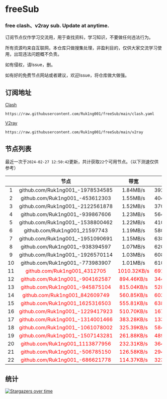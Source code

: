 # freeSub
### free clash、v2ray sub. Update at anytime.

订阅节点仅作学习交流用，用于查找资料，学习知识，不要做任何违法行为。

所有资源均来自互联网，本仓库只做搜集处理，非盈利目的，仅供大家交流学习使用，出现违法问题概不负责。

如有侵权，请Issue，删。

如有好的免费节点网站或者建议，欢迎Issue，将仓库做大做强。

## 订阅地址
[Clash](https://raw.githubusercontent.com/Ruk1ng001/freeSub/main/clash.yaml)
```
https://raw.githubusercontent.com/Ruk1ng001/freeSub/main/clash.yaml
```
[V2ray](https://raw.githubusercontent.com/Ruk1ng001/freeSub/main/v2ray)
```
https://raw.githubusercontent.com/Ruk1ng001/freeSub/main/v2ray
```

## 节点列表

最近一次于`2024-02-27 12:50:42`更新，共计获取`22`个可用节点。（以下测速仅供参考）

|  | 节点 | 带宽 | 延迟 |
|:-:|:--:|:--:|:--:|
 | 1 | github.com/Ruk1ng001_-1978534585 | 1.84MB/s | 392.00ms |
 | 2 | github.com/Ruk1ng001_-453612303 | 1.55MB/s | 404.00ms |
 | 3 | github.com/Ruk1ng001_-2122561878 | 1.52MB/s | 370.00ms |
 | 4 | github.com/Ruk1ng001_-939867606 | 1.23MB/s | 564.00ms |
 | 5 | github.com/Ruk1ng001_-1538800462 | 1.22MB/s | 410.00ms |
 | 6 | github.com/Ruk1ng001_21597743 | 1.19MB/s | 580.00ms |
 | 7 | github.com/Ruk1ng001_-1951090691 | 1.15MB/s | 638.00ms |
 | 8 | github.com/Ruk1ng001_-938394597 | 1.07MB/s | 620.00ms |
 | 9 | github.com/Ruk1ng001_-1926570114 | 1.03MB/s | 608.00ms |
 | 10 | github.com/Ruk1ng001_-773983907 | 1.01MB/s | 610.00ms |
 | 11 | <font color=red>github.com/Ruk1ng001_4312705</font> | <font color=red>1010.32KB/s</font> | <font color=red>691.00ms</font> |
 | 12 | <font color=red>github.com/Ruk1ng001_-904162587</font> | <font color=red>894.46KB/s</font> | <font color=red>344.00ms</font> |
 | 13 | <font color=red>github.com/Ruk1ng001_-945875104</font> | <font color=red>815.04KB/s</font> | <font color=red>528.00ms</font> |
 | 14 | <font color=red>github.com/Ruk1ng001_842609749</font> | <font color=red>560.85KB/s</font> | <font color=red>603.00ms</font> |
 | 15 | <font color=red>github.com/Ruk1ng001_1625316503</font> | <font color=red>555.81KB/s</font> | <font color=red>638.00ms</font> |
 | 16 | <font color=red>github.com/Ruk1ng001_-1229417923</font> | <font color=red>510.70KB/s</font> | <font color=red>167.00ms</font> |
 | 17 | <font color=red>github.com/Ruk1ng001_-1314001466</font> | <font color=red>383.28KB/s</font> | <font color=red>133.00ms</font> |
 | 18 | <font color=red>github.com/Ruk1ng001_-1061078002</font> | <font color=red>325.39KB/s</font> | <font color=red>584.00ms</font> |
 | 19 | <font color=red>github.com/Ruk1ng001_-1507143281</font> | <font color=red>261.88KB/s</font> | <font color=red>489.00ms</font> |
 | 20 | <font color=red>github.com/Ruk1ng001_1113877956</font> | <font color=red>232.31KB/s</font> | <font color=red>364.00ms</font> |
 | 21 | <font color=red>github.com/Ruk1ng001_-506785150</font> | <font color=red>126.58KB/s</font> | <font color=red>294.00ms</font> |
 | 22 | <font color=red>github.com/Ruk1ng001_-686621778</font> | <font color=red>114.37KB/s</font> | <font color=red>323.00ms</font> |


## 统计

[![Stargazers over time](https://starchart.cc/Ruk1ng001/freeSub.svg)](https://starchart.cc/Ruk1ng001/freeSub)